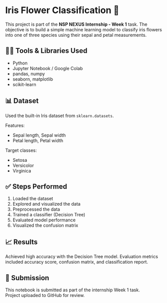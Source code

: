 
# Iris Flower Classification 🌸

This project is part of the **NSP NEXUS Internship - Week 1** task. The objective is to build a simple machine learning model to classify iris flowers into one of three species using their sepal and petal measurements.

## 👨‍💻 Tools & Libraries Used
- Python
- Jupyter Notebook / Google Colab
- pandas, numpy
- seaborn, matplotlib
- scikit-learn

## 📊 Dataset
Used the built-in Iris dataset from `sklearn.datasets`.

Features:
- Sepal length, Sepal width
- Petal length, Petal width

Target classes:
- Setosa
- Versicolor
- Virginica

## ✅ Steps Performed
1. Loaded the dataset
2. Explored and visualized the data
3. Preprocessed the data
4. Trained a classifier (Decision Tree)
5. Evaluated model performance
6. Visualized the confusion matrix

## 📈 Results
Achieved high accuracy with the Decision Tree model. Evaluation metrics included accuracy score, confusion matrix, and classification report.

## 🔗 Submission
This notebook is submitted as part of the internship Week 1 task.  
Project uploaded to GitHub for review.
